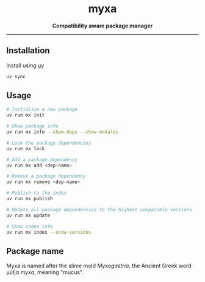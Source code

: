 <div align="center">
  <h1>myxa</h1>

  <p>
    <strong>Compatibility aware package manager</strong>
  </p>

  <hr />
</div>

## Installation

Install using [uv](https://docs.astral.sh/uv)

```bash
uv sync
```

## Usage

```bash
# Initialize a new package
uv run mx init

# Show package info
uv run mx info --show-deps --show-modules

# Lock the package dependencies
uv run mx lock

# Add a package dependency
uv run mx add <dep-name>

# Remove a package dependency
uv run mx remove <dep-name>

# Publish to the index
uv run mx publish

# Update all package dependencies to the highest compatible versions
uv run mx update

# Show index info
uv run mx index --show-versions
```

## Package name

Myxa is named after the slime mold _Myxogastria_, the Ancient Greek word μύξα _myxa_, meaning "mucus".
